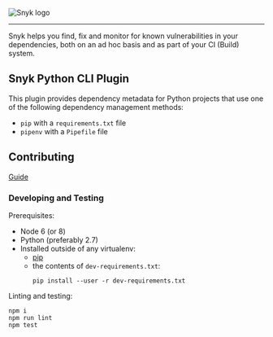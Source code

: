 ![Snyk logo](https://snyk.io/style/asset/logo/snyk-print.svg)

***

Snyk helps you find, fix and monitor for known vulnerabilities in your dependencies, both on an ad hoc basis and as part of your CI (Build) system.

## Snyk Python CLI Plugin

This plugin provides dependency metadata for Python projects that use one of the following dependency management methods:

* `pip` with a `requirements.txt` file
* `pipenv` with a `Pipefile` file

## Contributing

[Guide](https://github.com/snyk/snyk-python-plugin/blob/master/.github/CONTRIBUTING.md)

### Developing and Testing

Prerequisites:
- Node 6 (or 8)
- Python (preferably 2.7)
- Installed outside of any virtualenv:
    - [pip](https://pip.pypa.io/en/stable/installing/)
    - the contents of `dev-requirements.txt`:
      ```
      pip install --user -r dev-requirements.txt
      ``` 

Linting and testing:
```
npm i
npm run lint
npm test
```
